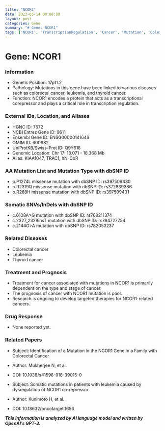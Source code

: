 ```yaml
---
title: "NCOR1"
date: 2023-05-14 00:00:00
layout: post
categories: Gene
summary: "# Gene: NCOR1"
tags: ['NCOR1', 'TranscriptionRegulation', 'Cancer', 'Mutation', 'ColorectalCancer', 'Leukemia', 'ThyroidCancer', 'Prognosis']
---
```


# Gene: NCOR1

### Information

- Genetic Position: 17p11.2
- Pathology: Mutations in this gene have been linked to various diseases such as colorectal cancer, leukemia, and thyroid cancer.
- Function: NCOR1 encodes a protein that acts as a transcriptional corepressor and plays a critical role in transcription regulation.

### External IDs, Location, and Aliases

- HGNC ID: 7672
- NCBI Entrez Gene ID: 9611
- Ensembl Gene ID: ENSG00000141646
- OMIM ID: 600982
- UniProtKB/Swiss-Prot ID: Q9Y618
- Genomic Location: Chr 17: 18.071 - 18.368 Mb
- Alias: KIAA1047, TRAC1, hN-CoR

### AA Mutation List and Mutation Type with dbSNP ID

- p.P1274L missense mutation with dbSNP ID: rs397509430
- p.R2319Q missense mutation with dbSNP ID: rs372839386
- p.R268H missense mutation with dbSNP ID: rs397509431

### Somatic SNVs/InDels with dbSNP ID

- c.6108A>G mutation with dbSNP ID: rs768211374
- c.2327_2328insT mutation with dbSNP ID: rs794727754
- c.2144G>A mutation with dbSNP ID: rs782053237

### Related Diseases

- Colorectal cancer
- Leukemia
- Thyroid cancer

### Treatment and Prognosis

- Treatment for cancer associated with mutations in NCOR1 is primarily dependent on the type and stage of cancer.
- The prognosis of cancer with NCOR1 mutation is poor.
- Research is ongoing to develop targeted therapies for NCOR1-related cancers.

### Drug Response

- None reported yet.

### Related Papers

- Subject: Identification of a Mutation in the NCOR1 Gene in a Family with Colorectal Cancer
- Author: Mukherjee N, et al.
- DOI: 10.1038/s41598-018-39016-0

- Subject: Somatic mutations in patients with leukemia caused by dysregulation of NCOR1 co-repressor
- Author: Kunimoto H, et al.
- DOI: 10.18632/oncotarget.1656

**_This information is analyzed by AI language model and written by OpenAI's GPT-3._**